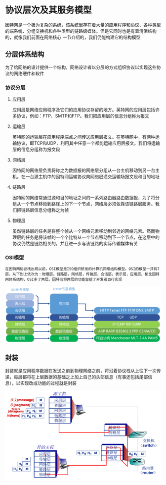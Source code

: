 # 协议层次及其服务模型

因特网是一个极为复杂的系统，该系统里存在着大量的应用程序和协议、各种类型的端系统、分组交换机和各种类型的链路级媒体。但是它同时也是有着清晰结构的，就像我们前面在网络核心 一节介绍的，我们仍能构建它的结构模型

## 分层体系结构

为了给网络的设计提供一个结构，网络设计者以分层的方式组织协议以实现这些协议的网络硬件和软件

### 协议分层

1. 应用层

    应用层是网络应用程序及它们的应用协议存留的地方。英特网的应用层包括许多协议，例如：FTP、SMTP和FTP。我们把应用层的信息分组称为报文

2. 运输层

    英特网的运输层在应用程序端点之间传送应用层报文。在英特网中，有两种运输协议，即TCP和UDP，利用其中任意一个都能运输应用层报文。我们将运输层的信息分组称为报文段

3. 网络层

    因特网的网络层负责将称之为数据报的网络层分组从一台主机移动到另一台主机。在一台源主机中的因特网运输协议向网络层递交运输场报文段和目的地址

4. 链路层

    因特网的网络常通过源和目的地址之间的一系列路由器路由数据报，为了将分组从一个节点移动到路径上的下一个节点，网络层必须依靠该链路层服务。我们把链路层信息分组称之为帧

5. 物理层

    虽然链路层的任务是将整个帧从一个网络元素移动到邻近的网络元素。然而物理层的任务是将该帧的一个个比特从一个节点移动到下一个节点，在这层中的协议仍然是链路相关的，并且进一步与该链路的实际传输媒体有关

### OSI模型

    在因特网协议栈出现以前，OSI模型是ISO组织研发的计算机网络结构模型。OSI的模型一共有7层，从下到上依次为：物理层，链路层，网络层，传输层，会话层，表示层，应用层。相比因特网体系结构，OSI多了两层。因特网将两层的功能留给了开发者自行实现

![](../image/协议层次.png)

## 封装

封装就是应用程序数据在发送之前到物理网络之前，将沿着协议栈从上往下一次传递，每层都将在上层数据的基础之上加上自己的头部信息（有事还包括尾部信息），以实现改成功能的过程就是封装

![](../image/封装.png)
